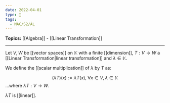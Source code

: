 ```yaml
---
date: 2022-04-01
type: 🧠
tags:
  - MAC/S2/ÁL
---
```


**Topics:** [[Algebra]] - [[Linear Transformation]]

---

Let $V, W$ be [[vector spaces]] on $\mathbb{K}$ with a finite [[dimension]], $T : V \rightarrow W$ a [[Linear Transformation|linear transformation]] and $\lambda \in \mathbb{K}$.

We define the [[scalar multiplication]] of $\lambda$ by $T$ as:

$$
(\lambda T)(x) := \lambda T(x),\ \forall x \in V, \lambda \in \mathbb{K}
$$
…where $\lambda T : V \rightarrow W$.

$\lambda T$ is [[linear]].
